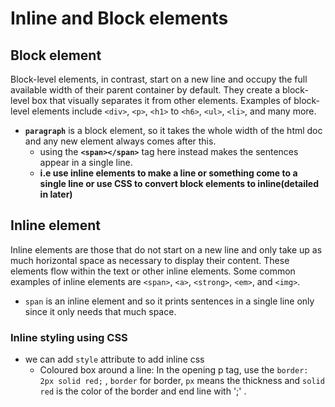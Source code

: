 # Inline and Block elements

## Block element

Block-level elements, in contrast, start on a new line and occupy the full available width of their parent container by default. They create a block-level box that visually separates it from other elements. Examples of block-level elements include
 `<div>`, `<p>`, `<h1>` to `<h6>`, `<ul>`, `<li>`, and many more.

- **`paragraph`** is a block element, so it takes the whole width of the html doc and any new element always comes after this.
  - using the **`<span></span>`** tag here instead makes the sentences appear in a single line.
  - **i.e use inline elements to make a line or something come to a single line or use CSS to convert block elements to inline(detailed in later)**

## Inline element

Inline elements are those that do not start on a new line and only take up as much horizontal space as necessary to display their content. These elements flow within the text or other inline elements. Some common examples of inline elements are `<span>`, `<a>`, `<strong>`, `<em>`, and `<img>`.

- `span` is an inline element and so it prints sentences in a single line only since it only needs that much space.

### Inline styling using CSS

- we can add `style` attribute to add inline css
  - Coloured box around a line: In the opening p tag, use the `border: 2px solid red;` , `border` for border, `px` means the thickness and `solid red` is the color of the border and end line with ';' .

